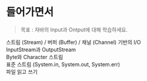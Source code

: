 # 들어가면서
> 목표 : 자바의 Input과 Ontput에 대해 학습하세요.
 
스트림 (Stream) / 버퍼 (Buffer) / 채널 (Channel) 기반의 I/O    
InputStream과 OutputStream      
Byte와 Character 스트림     
표준 스트림 (System.in, System.out, System.err)      
파일 읽고 쓰기   
  
